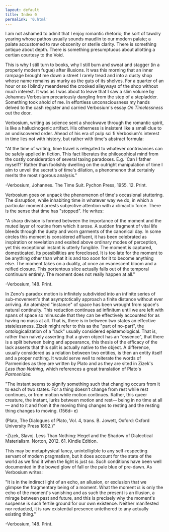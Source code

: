 ```yaml
---
layout: default
title: Index 0
permalink: '0.html'
---
```


I am not ashamed to admit that I enjoy romantic rhetoric; the sort of tawdry yearing whose pathos usually sounds maudlin to our modern palate; a palate accustomed to raw obscenity or sterile clarity. There is something antique about depth. There is something presumptuous about allotting a certian courtesy to the Void.

This is why I still turn to books, why I still burn and sweat and stagger (in a properly modern fugue) after illusions. It was this morning that an inner rampage brought me down a street I rarely tread and into a dusty shop whose name remains as murky as the guts of its shelves. For a quarter of an hour or so I blindly meandered the crooked alleyways of the shop without much interest. It was as I was about to leave that I saw a slim volume by Johannes Verbosium precariously dangling from the step of a stepladder. Something took ahold of me. In effortless unconsciousness my hands delved to the cash register and carried Verbosium's essay *On Timelessness* out the door.

Verbosium, writing as science sent a shockwave through the romantic spirit, is like a hallucinogenic artifact. His otherness is insistent like a small clue to an undiscovered order. Ahead of his era of pulp sci fi Verbosium's interest in time lies not with history, but rather with time's abstract formula:

"At the time of writing, time travel is relegated to whatever contrivances can be safely applied in fiction. This fact liberates the philosophical mind from the costly consideration of several taxing paradoxes. E.g. 'Can I father myself?' Rather than foolishly dwelling on the outright manipulation of time I aim to unveil the secret's of time's dilation, a phenomenon that certainly merits the most rigorous analysis."

-Verbosium, Johannes. The Time Suit. Pychon Press, 1955. 12. Print.

Verbosium goes on unpack the phenomenon of time's occasional stuttering. The disruption, while inhabiting time in whatever way we do, in which a particular moment arrests subjective attention with a climactic force.  There is the sense that time has "stopped". He writes:

"A sharp division is formed between the importance of the moment and the muted layer of routine from which it arose. A sudden fragment of vital life bleeds through the dusty and worn garments of the canonical day. In some circles this moment is considered affluent, it has been celebrated as inspiration or revelation and exalted above ordinary modes of perception, yet this exceptional instant is utterly fungible. The moment is captured, domesticated. Its possibilities are foreclosed. It is too late for the moment to be anything other than what it is and too soon for it to become anything else. The moment takes on a duality, at once an evanescent bloom and a reified closure. This portentous slice actually falls out of the temporal continuum entirely. The moment does not really happen at all."

-Verbosium, 148. Print.

In Zeno's paradox motion is infinitely subdivided into an infinite series of sub-movement's that asymptotically approach a finite distance without ever arriving. An atomized "instance" of space has been wrought from space's natural continuity. This reduction continues ad infinitum until we are left with spans of space so minuscule that they can be effectively accounted for as having no mass at all. That is, there is in between two states an effective statelessness. Zizek might refer to this as the "part of no-part", the ontologicalization of a "lack" usually considered epistemological. That is, rather than naively asserting that a given object has an "essence", that there is a split between being and appearance, this thesis of the efficacy of the lack asserts that this split is actually native to the object. A difference, usually considered as a relation between two entities, is then an entity itself and a proper nothing. It would serve well to reiterate the words of Parmenides as they are written by Plato and as they are sited in Zizek's *Less than Nothing*, which references a great translation of Plato's *Parmenides*:

"The instant seems to signify something such that changing occurs from it to each of two states. For a thing doesn’t change from rest while rest continues, or from motion while motion continues. Rather, this queer creature, the instant, lurks between motion and rest— being in no time at all— and to it and from it the moving thing changes to resting and the resting thing changes to moving. (156d– e)

(Plato, The Dialogues of Plato, Vol. 4, trans. B. Jowett, Oxford: Oxford University Press 1892.)"

-Zizek, Slavoj. Less Than Nothing: Hegel and the Shadow of Dialectical Materialism. Norton, 2012. 61. Kindle Edition.

This may be metaphysical fancy, unintelligible to any self-respecting servant of modern pragmatism, but it does account for the state of the world as we find it when the light is just so. Such conditions have been well documented in the bowed glow of fall or the pale blue of pre-dawn. As Verbosium writes:

"It is in the indirect light of an echo, an allusion, or exclusion that we glimpse the fragmentary being of a moment. What the moment *is* is only the echo of the moment's vanishing and as such the present is an illusion, a mirage between past and future, and this is precisely why the moment's suspense is such fertile ground for our own existence. Neither manifested nor redacted, it is raw existential presence untethered to any actually existing thing."

-Verbosium, 148. Print.
